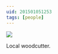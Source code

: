 ```yaml
---
uid: 201501051253
tags: [people]
---
```


![](https://cmhelmer.com/media/201501051253_1.gif)

Local woodcutter.
